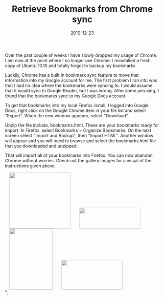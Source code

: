 ﻿---
layout: post
title: Retrieve Bookmarks from Chrome sync
date: 2010-12-23
categories: None
---

Over the past couple of weeks I have slowly dropped my usage of Chrome. I am now at the point where I no longer use Chrome. I reinstalled a fresh copy of Ubuntu 10.10 and totally forgot to backup my bookmarks.  

Luckily, Chrome has a built in bookmark sync feature to move that information into my Google account for me. The first problem I ran into was that I had no idea where the bookmarks were syncing to. I would assume that it would sync to Google Reader, but I was wrong. After some perusing, I found that the bookmarks sync to my Google Docs account.  

To get that bookmarks into my local Firefox install, I logged into Google Docs, right click on the Google Chrome item in your file list and select "Export". When the new window appears, select "Download".  

Unzip the file include, bookmarks.html. These are your bookmarks ready for import. In Firefox, select Bookmarks &gt; Organize Bookmarks. On the next screen select "Import and Backup", then "Import HTML". Another window will appear and you will need to browse and select the bookmarks.html file that you downloaded and unzipped.  

That will import all of your bookmarks into Firefox. You can now abandon Chrome without worries. Check out the gallery images for a visual of the instructions given above.  

  <div class="separator" style="clear: both;"><a href="http://3.bp.blogspot.com/-uXBui8rd-mE/T1qZXngAd2I/AAAAAAAABUo/T_WUeNz6Xng/s1600/Screenshot-Google-Docs-Folder-Bookmarks-Mozilla-Firefox-1.png" imageanchor="1" style="margin-left: 1em; margin-right: 1em;" target="_blank"><img border="0" height="183" src="http://3.bp.blogspot.com/-uXBui8rd-mE/T1qZXngAd2I/AAAAAAAABUo/T_WUeNz6Xng/s200/Screenshot-Google-Docs-Folder-Bookmarks-Mozilla-Firefox-1.png" width="200"/></a><a href="http://2.bp.blogspot.com/-Upd-4bf4H_M/T1qZYB6dYDI/AAAAAAAABUw/y7UkvUDXXpc/s1600/Screenshot-Google-Docs-Folder-Bookmarks-Mozilla-Firefox-2.png" imageanchor="1" style="margin-left: 1em; margin-right: 1em;" target="_blank"><img border="0" height="68" src="http://2.bp.blogspot.com/-Upd-4bf4H_M/T1qZYB6dYDI/AAAAAAAABUw/y7UkvUDXXpc/s200/Screenshot-Google-Docs-Folder-Bookmarks-Mozilla-Firefox-2.png" width="200"/></a><a href="http://3.bp.blogspot.com/-P3kRtewWWRM/T1qZYWIqJXI/AAAAAAAABU4/rULqcSc34uI/s1600/Screenshot-Google-Docs-Folder-Bookmarks-Mozilla-Firefox.png" imageanchor="1" style="margin-left: 1em; margin-right: 1em;" target="_blank"><img border="0" height="200" src="http://3.bp.blogspot.com/-P3kRtewWWRM/T1qZYWIqJXI/AAAAAAAABU4/rULqcSc34uI/s200/Screenshot-Google-Docs-Folder-Bookmarks-Mozilla-Firefox.png" width="142"/></a><a href="http://4.bp.blogspot.com/-lOyzX2ODJ58/T1qZYrmYp_I/AAAAAAAABVA/qJf3Uv7bxbg/s1600/Screenshot-Library.png" imageanchor="1" style="margin-left: 1em; margin-right: 1em;" target="_blank"><img border="0" height="97" src="http://4.bp.blogspot.com/-lOyzX2ODJ58/T1qZYrmYp_I/AAAAAAAABVA/qJf3Uv7bxbg/s200/Screenshot-Library.png" width="200"/></a></div>",
